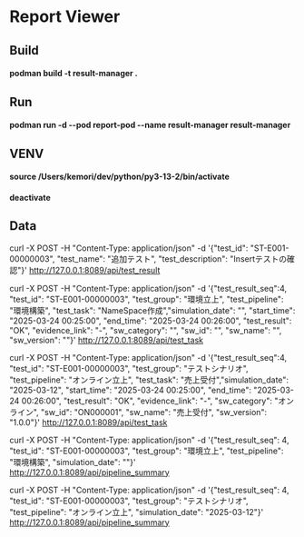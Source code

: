 # Report Viewer
## Build
#### podman build -t result-manager .
## Run
#### podman run -d --pod report-pod --name result-manager result-manager

## VENV
#### source /Users/kemori/dev/python/py3-13-2/bin/activate
#### deactivate

## Data
curl -X POST -H "Content-Type: application/json" -d '{"test_id": "ST-E001-00000003", "test_name": "追加テスト", "test_description": "Insertテストの確認"}' http://127.0.0.1:8089/api/test_result

curl -X POST -H "Content-Type: application/json" -d '{"test_result_seq":4, "test_id": "ST-E001-00000003", "test_group": "環境立上", "test_pipeline": "環境構築", "test_task": "NameSpace作成","simulation_date": "", "start_time": "2025-03-24 00:25:00", "end_time": "2025-03-24 00:26:00", "test_result": "OK", "evidence_link": "-", "sw_category": "", "sw_id": "", "sw_name": "", "sw_version": ""}' http://127.0.0.1:8089/api/test_task

curl -X POST -H "Content-Type: application/json" -d '{"test_result_seq":4, "test_id": "ST-E001-00000003", "test_group": "テストシナリオ", "test_pipeline": "オンライン立上", "test_task": "売上受付","simulation_date": "2025-03-12", "start_time": "2025-03-24 00:25:00", "end_time": "2025-03-24 00:26:00", "test_result": "OK", "evidence_link": "-", "sw_category": "オンライン", "sw_id": "ON000001", "sw_name": "売上受付", "sw_version": "1.0.0"}' http://127.0.0.1:8089/api/test_task

curl -X POST -H "Content-Type: application/json" -d '{"test_result_seq": 4, "test_id": "ST-E001-00000003", "test_group": "環境立上", "test_pipeline": "環境構築", "simulation_date": ""}' http://127.0.0.1:8089/api/pipeline_summary

curl -X POST -H "Content-Type: application/json" -d '{"test_result_seq": 4, "test_id": "ST-E001-00000003", "test_group": "テストシナリオ", "test_pipeline": "オンライン立上", "simulation_date": "2025-03-12"}' http://127.0.0.1:8089/api/pipeline_summary
